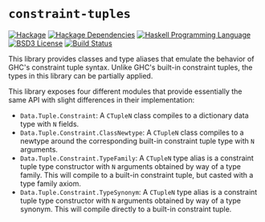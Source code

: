 # `constraint-tuples`
[![Hackage](https://img.shields.io/hackage/v/constraint-tuples.svg)][Hackage: constraint-tuples]
[![Hackage Dependencies](https://img.shields.io/hackage-deps/v/constraint-tuples.svg)](http://packdeps.haskellers.com/reverse/constraint-tuples)
[![Haskell Programming Language](https://img.shields.io/badge/language-Haskell-blue.svg)][Haskell.org]
[![BSD3 License](http://img.shields.io/badge/license-BSD3-brightgreen.svg)][tl;dr Legal: BSD3]
[![Build Status](https://github.com/RyanGlScott/constraint-tuples/workflows/Haskell-CI/badge.svg)](https://github.com/RyanGlScott/constraint-tuples/actions?query=workflow%3AHaskell-CI)

[Hackage: constraint-tuples]:
  http://hackage.haskell.org/package/constraint-tuples
  "constraint-tuples package on Hackage"
[Haskell.org]:
  http://www.haskell.org
  "The Haskell Programming Language"
[tl;dr Legal: BSD3]:
  https://tldrlegal.com/license/bsd-3-clause-license-%28revised%29
  "BSD 3-Clause License (Revised)"

This library provides classes and type aliases that emulate the behavior of
GHC's constraint tuple syntax. Unlike GHC's built-in constraint tuples, the
types in this library can be partially applied.

This library exposes four different modules that provide essentially the same
API with slight differences in their implementation:

* `Data.Tuple.Constraint`: A `CTupleN` class compiles to a dictionary data type
   with `N` fields.
* `Data.Tuple.Constraint.ClassNewtype`: A `CTupleN` class compiles to a newtype
   around the corresponding built-in constraint tuple type with `N` arguments.
* `Data.Tuple.Constraint.TypeFamily`: A `CTupleN` type alias is a constraint
  tuple type constructor with `N` arguments obtained by way of a type family.
  This will compile to a built-in constraint tuple, but casted with a
  type family axiom.
* `Data.Tuple.Constraint.TypeSynonym`: A `CTupleN` type alias is a constraint
  tuple type constructor with `N` arguments obtained by way of a type synonym.
  This will compile directly to a built-in constraint tuple.
